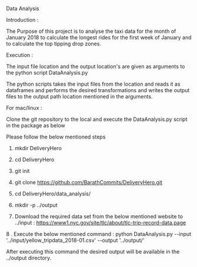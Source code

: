 Data Analysis

Introduction :

The Purpose of this project is to analyse the taxi data for the month of January
2018 to calculate the longest rides for the first week of January and to calculate
the top tipping drop zones.

Execution  :

The input file location and the output location's are given as arguments to the 
python script DataAnalysis.py

The python scripts takes the input files from the location and reads it as dataframes 
and performs the desired transformations and writes the output files to the 
output path location mentioned in the arguments.

For mac/linux :

Clone the git repository to the local and execute the DataAnalysis.py script in the package
as below 

Please follow the below mentioned steps 

1. mkdir DeliveryHero

2. cd DeliveryHero

3. git init

4. git clone https://github.com/BarathCommits/DeliveryHero.git

5. cd DeliveryHero/data_analysis/

6. mkdir -p ../output

7. Download the required data set from the below mentioned website to ../input :
   https://www1.nyc.gov/site/tlc/about/tlc-trip-record-data.page

8 . Execute the below mentioned command : 
    python DataAnalysis.py --input '../input/yellow_tripdata_2018-01.csv' --output '../output/'
    
After executing this command the desired output will be available in the ../output directory.
